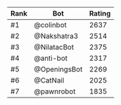 Rank|Bot|Rating
---|---|---
#1|@colinbot|2637
#2|@Nakshatra3|2514
#3|@NilatacBot|2375
#4|@anti-bot|2317
#5|@OpeningsBot|2269
#6|@CatNail|2025
#7|@pawnrobot|1835
